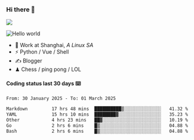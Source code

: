 ### Hi there 👋
![](https://komarev.com/ghpvc/?username=Xuhandsome)


<img src="https://github-readme-stats.vercel.app/api?username=XuHandsome&show_icons=true&theme=merko" alt="Hello world">

<br/>

- 🍻  Work at Shanghai, _A Linux SA_
- ⚡  Python / Vue / Shell
- ✍️  Blogger
- ♟  Chess / ping pong / LOL

#### Coding status last 30 days ⌨️

<!--START_SECTION:waka-->

```txt
From: 30 January 2025 - To: 01 March 2025

Markdown         17 hrs 48 mins  ██████████▒░░░░░░░░░░░░░░   41.32 %
YAML             15 hrs 10 mins  ████████▓░░░░░░░░░░░░░░░░   35.23 %
Other            4 hrs 23 mins   ██▓░░░░░░░░░░░░░░░░░░░░░░   10.19 %
Go               2 hrs 6 mins    █▒░░░░░░░░░░░░░░░░░░░░░░░   04.88 %
Bash             2 hrs 6 mins    █▒░░░░░░░░░░░░░░░░░░░░░░░   04.88 %
```

<!--END_SECTION:waka-->
